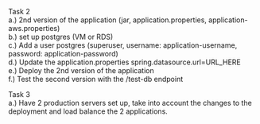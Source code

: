 Task 2<br />
  a.) 2nd version of the application (jar, application.properties, application-aws.properties) <br />
  b.) set up postgres (VM or RDS)<br />
  c.) Add a user postgres (superuser, username: application-username, password: application-password)<br />
  d.) Update the application.properties spring.datasource.url=URL_HERE<br />
  e.) Deploy the 2nd version of the application<br />
  f.) Test the second version with the /test-db endpoint<br />


Task 3<br />
  a.) Have 2 production servers set up, take into account the changes to the deployment and load balance the 2 applications.<br />



